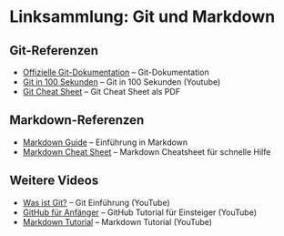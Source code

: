 # Linksammlung: Git und Markdown

## Git-Referenzen

- [Offizielle Git-Dokumentation](https://git-scm.com/doc) – Git-Dokumentation
- [Git in 100 Sekunden](https://www.youtube.com/watch?v=hwP7WQkmECE&t=40s) – Git in 100 Sekunden (Youtube)
- [Git Cheat Sheet](https://education.github.com/git-cheat-sheet-education.pdf) – Git Cheat Sheet als PDF

## Markdown-Referenzen

- [Markdown Guide](https://www.markdownguide.org/) – Einführung in Markdown
- [Markdown Cheat Sheet](https://www.markdownguide.org/cheat-sheet/) – Markdown Cheatsheet für schnelle Hilfe

## Weitere Videos

- [Was ist Git?](https://www.youtube.com/watch?v=8JJ101D3knE) – Git Einführung (YouTube)
- [GitHub für Anfänger](https://www.youtube.com/watch?v=RGOj5yH7evk) – GitHub Tutorial für Einsteiger (YouTube)
- [Markdown Tutorial](https://www.youtube.com/watch?v=HUBNt18RFbo) – Markdown Tutorial (YouTube)

